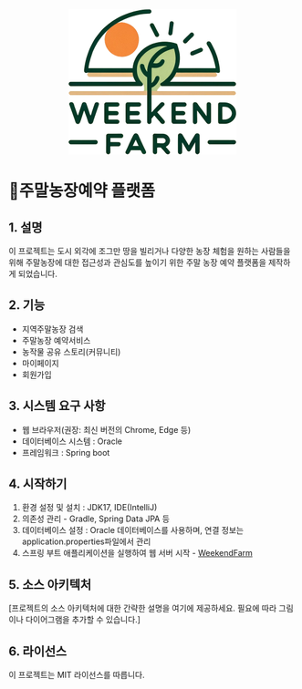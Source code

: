 <p align="center"><img src="src/main/resources/static/img/logo.png" width="294" height="255"></p>

# 🌱주말농장예약 플랫폼

## 1. 설명
이 프로젝트는 도시 외각에 조그만 땅을 빌리거나 다양한 농장 체험을 원하는 사람들을 위해 주말농장에 대한 접근성과 관심도를 높이기 위한 주말 농장 예약 플랫폼을 제작하게 되었습니다.

## 2. 기능
- 지역주말농장 검색
- 주말농장 예약서비스 
- 농작물 공유 스토리(커뮤니티) 
- 마이페이지
- 회원가입

## 3. 시스템 요구 사항
- 웹 브라우저(권장: 최신 버전의 Chrome, Edge 등)
- 데이터베이스 시스템 : Oracle
- 프레임워크 : Spring boot

## 4. 시작하기
1. 환경 설정 및 설치 : JDK17, IDE(IntelliJ)
2. 의존성 관리 - Gradle, Spring Data JPA 등
3. 데이터베이스 설정 : Oracle 데이터베이스를 사용하며, 연결 정보는 application.properties파일에서 관리
4. 스프링 부트 애플리케이션을 실행하여 웹 서버 시작 - [WeekendFarm](http://localhost:1004)

## 5. 소스 아키텍처
[프로젝트의 소스 아키텍처에 대한 간략한 설명을 여기에 제공하세요. 필요에 따라 그림이나 다이어그램을 추가할 수 있습니다.]

## 6. 라이선스
이 프로젝트는 MIT 라이선스를 따릅니다.
